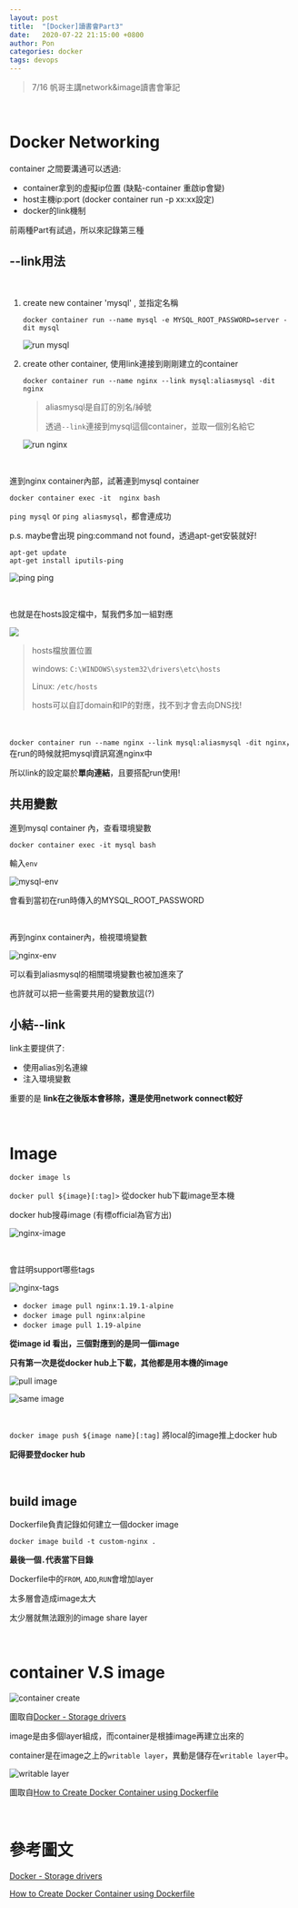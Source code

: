 ```yaml
---
layout: post
title:  "[Docker]讀書會Part3"
date:   2020-07-22 21:15:00 +0800
author: Pon
categories: docker
tags: devops
---
```


> 7/16 帆哥主講network&image讀書會筆記

<br>

# Docker Networking

container 之間要溝通可以透過:

- container拿到的虛擬ip位置  (缺點-container 重啟ip會變)
- host主機ip:port  (docker container run -p xx:xx設定)
- docker的link機制

前兩種Part有試過，所以來記錄第三種

## --link用法

<br>

1. create new container 'mysql' , 並指定名稱

   `docker container run --name mysql -e MYSQL_ROOT_PASSWORD=server -dit mysql`

   ![run mysql](https://i.imgur.com/TjITDgM.png)

2. create other container, 使用link連接到剛剛建立的container 

   `docker container run --name nginx --link mysql:aliasmysql -dit nginx`

   > aliasmysql是自訂的別名/綽號
   >
   > 透過`--link`連接到mysql這個container，並取一個別名給它

   ![run nginx](https://i.imgur.com/hkLXtMG.png)

<br>

進到nginx container內部，試著連到mysql container 

`docker container exec -it  nginx bash`

`ping mysql` or `ping aliasmysql`，都會連成功

p.s. maybe會出現 ping:command not found，透過apt-get安裝就好!

```
apt-get update
apt-get install iputils-ping
```

![ping ping](https://i.imgur.com/MYgTUaf.png)

<br>

也就是在hosts設定檔中，幫我們多加一組對應

![](https://i.imgur.com/WqzIlDK.png)

> hosts檔放置位置
>
> windows: `C:\WINDOWS\system32\drivers\etc\hosts`
>
> Linux: `/etc/hosts`
>
> hosts可以自訂domain和IP的對應，找不到才會去向DNS找!

<br>

`docker container run --name nginx --link mysql:aliasmysql -dit nginx`，在run的時候就把mysql資訊寫進nginx中

所以link的設定屬於**單向連結**，且要搭配run使用!

## 共用變數

進到mysql container 內，查看環境變數

`docker container exec -it mysql bash`

輸入`env`

![mysql-env](https://i.imgur.com/0YqQvi9.png)

會看到當初在run時傳入的MYSQL_ROOT_PASSWORD

<br>

再到nginx container內，檢視環境變數

![nginx-env](https://i.imgur.com/H6Wb7dI.png)

可以看到aliasmysql的相關環境變數也被加進來了

也許就可以把一些需要共用的變數放這(?)

## 小結--link

link主要提供了:

- 使用alias別名連線
- 注入環境變數

重要的是 **link在之後版本會移除，還是使用network connect較好**

<br>

# Image

`docker image ls`

`docker pull ${image}[:tag]>` 從docker hub下載image至本機

docker hub搜尋image (有標official為官方出)

![nginx-image](https://i.imgur.com/OC4cHs5.png)

<br>

會註明support哪些tags

![nginx-tags](https://i.imgur.com/4nb6vYt.png)

- `docker image pull nginx:1.19.1-alpine`
- `docker image pull nginx:alpine` 
- `docker image pull 1.19-alpine`

**從image id 看出，三個對應到的是同一個image** 

**只有第一次是從docker hub上下載，其他都是用本機的image**

![pull image](https://i.imgur.com/L2WwKn0.png)

![same image](https://i.imgur.com/gUxsLhJ.png)

<br>

`docker image push ${image name}[:tag]` 將local的image推上docker hub

**記得要登docker hub**

<br>

## build image

Dockerfile負責記錄如何建立一個docker image

`docker image build -t custom-nginx .`

**最後一個`.`代表當下目錄**

Dockerfile中的`FROM`, `ADD`,`RUN`會增加layer

太多層會造成image太大

太少層就無法跟別的image share layer

<br>

# container V.S image

![container create](https://i.imgur.com/SbgQwmO.png)

圖取自[Docker - Storage drivers](https://adon988.logdown.com/posts/7801780-docker-storage-drivers)

image是由多個layer組成，而container是根據image再建立出來的

container是在image之上的`writable layer`，異動是儲存在`writable layer`中。

![writable layer](https://i.imgur.com/kK6u7N2.png)

圖取自[How to Create Docker Container using Dockerfile](https://linoxide.com/linux-how-to/dockerfile-create-docker-container/)

<br>

# 參考圖文

[Docker - Storage drivers](https://adon988.logdown.com/posts/7801780-docker-storage-drivers)

[How to Create Docker Container using Dockerfile](https://linoxide.com/linux-how-to/dockerfile-create-docker-container/)
